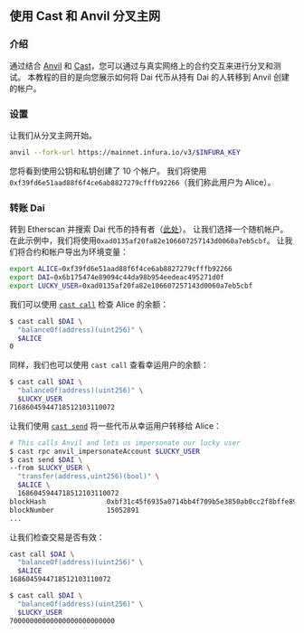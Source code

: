 ## 使用 Cast 和 Anvil 分叉主网

### 介绍

通过结合 [Anvil][anvil] 和 [Cast][cast]，您可以通过与真实网络上的合约交互来进行分叉和测试。 本教程的目的是向您展示如何将 Dai 代币从持有 Dai 的人转移到 Anvil 创建的帐户。

### 设置

让我们从分叉主网开始。

```sh
anvil --fork-url https://mainnet.infura.io/v3/$INFURA_KEY
```

您将看到使用公钥和私钥创建了 10 个帐户。 我们将使用 `0xf39fd6e51aad88f6f4ce6ab8827279cfffb92266`（我们称此用户为 Alice）。

### 转账 Dai

转到 Etherscan 并搜索 Dai 代币的持有者（[此处](https://etherscan.io/token/0x6b175474e89094c44da98b954eedeac495271d0f#balances)）。 让我们选择一个随机帐户。 在此示例中，我们将使用`0xad0135af20fa82e106607257143d0060a7eb5cbf`。 让我们将合约和帐户导出为环境变量：

```sh
export ALICE=0xf39fd6e51aad88f6f4ce6ab8827279cfffb92266
export DAI=0x6b175474e89094c44da98b954eedeac495271d0f
export LUCKY_USER=0xad0135af20fa82e106607257143d0060a7eb5cbf
```

我们可以使用 [`cast call`][cast-call] 检查 Alice 的余额：

```sh
$ cast call $DAI \
  "balanceOf(address)(uint256)" \
  $ALICE
0
```

同样，我们也可以使用 `cast call` 查看幸运用户的余额：

```sh
$ cast call $DAI \
  "balanceOf(address)(uint256)" \
  $LUCKY_USER
71686045944718512103110072
```

让我们使用 [`cast send`][cast-send] 将一些代币从幸运用户转移给 Alice：

```sh
# This calls Anvil and lets us impersonate our lucky user
$ cast rpc anvil_impersonateAccount $LUCKY_USER
$ cast send $DAI \
--from $LUCKY_USER \
  "transfer(address,uint256)(bool)" \
  $ALICE \
  1686045944718512103110072
blockHash               0xbf31c45f6935a0714bb4f709b5e3850ab0cc2f8bffe895fefb653d154e0aa062
blockNumber             15052891
...
```

让我们检查交易是否有效：

```sh
cast call $DAI \
  "balanceOf(address)(uint256)" \
  $ALICE
1686045944718512103110072

$ cast call $DAI \
  "balanceOf(address)(uint256)" \
  $LUCKY_USER
70000000000000000000000000
```

[anvil]: ../reference/anvil/README.md
[cast]: ../reference/cast/README.md
[cast-call]: ../reference/cast/cast-call.md
[cast-send]: ../reference/cast/cast-send.md
